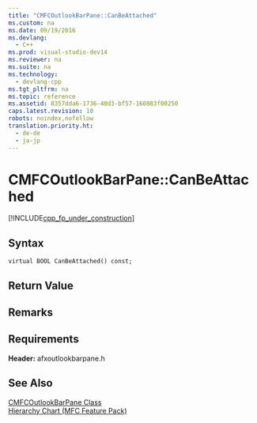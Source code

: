 ```yaml
---
title: "CMFCOutlookBarPane::CanBeAttached"
ms.custom: na
ms.date: 09/19/2016
ms.devlang: 
  - C++
ms.prod: visual-studio-dev14
ms.reviewer: na
ms.suite: na
ms.technology: 
  - devlang-cpp
ms.tgt_pltfrm: na
ms.topic: reference
ms.assetid: 8357dda6-1736-40d3-bf57-160883f00250
caps.latest.revision: 10
robots: noindex,nofollow
translation.priority.ht: 
  - de-de
  - ja-jp
---
```

# CMFCOutlookBarPane::CanBeAttached
[!INCLUDE[cpp_fp_under_construction](../vs140/includes/cpp_fp_under_construction_md.md)]  
  
## Syntax  
  
```  
virtual BOOL CanBeAttached() const;  
```  
  
## Return Value  
  
## Remarks  
  
## Requirements  
 **Header:** afxoutlookbarpane.h  
  
## See Also  
 [CMFCOutlookBarPane Class](../vs140/CMFCOutlookBarPane-Class.md)   
 [Hierarchy Chart (MFC Feature Pack)](../vs140/Hierarchy-Chart.md)
